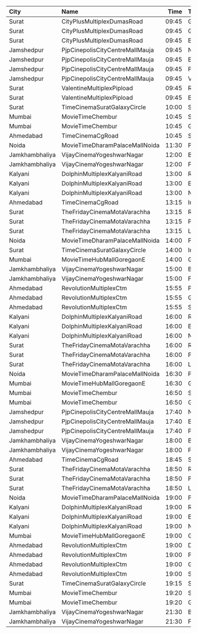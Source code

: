 | City           | Name                            |  Time | Type          |  Price | Capacity | Booked |
| :------------- | :------------------------------ | ----: | :------------ | -----: | -------: | -----: |
| Surat          | CityPlusMultiplexDumasRoad      | 09:45 | GoldStar      |    80₹ |       10 |      0 |
| Surat          | CityPlusMultiplexDumasRoad      | 09:45 | Gold          |   100₹ |       10 |      0 |
| Surat          | CityPlusMultiplexDumasRoad      | 09:45 | Executive     |   300₹ |       10 |      0 |
| Jamshedpur     | PjpCinepolisCityCentreMallMauja | 09:45 | Normal        |   150₹ |       12 |      0 |
| Jamshedpur     | PjpCinepolisCityCentreMallMauja | 09:45 | Executive     |   150₹ |       28 |      0 |
| Jamshedpur     | PjpCinepolisCityCentreMallMauja | 09:45 | Premium       |   150₹ |       32 |      2 |
| Jamshedpur     | PjpCinepolisCityCentreMallMauja | 09:45 | Vip           |   400₹ |        6 |      0 |
| Surat          | ValentineMultiplexPipload       | 09:45 | Royal         |    90₹ |      105 |      0 |
| Surat          | ValentineMultiplexPipload       | 09:45 | Executive     |   110₹ |      130 |     18 |
| Surat          | TimeCinemaSuratGalaxyCircle     | 10:00 | Standard130   |   130₹ |       96 |      0 |
| Mumbai         | MovieTimeChembur                | 10:45 | Silver        |   120₹ |       79 |     16 |
| Mumbai         | MovieTimeChembur                | 10:45 | Gold          |   120₹ |        8 |      2 |
| Ahmedabad      | TimeCinemaCgRoad                | 10:45 | Standard180   |   180₹ |      108 |      8 |
| Noida          | MovieTimeDharamPalaceMallNoida  | 11:30 | Premium       |    99₹ |      175 |     99 |
| Jamkhambhaliya | VijayCinemaYogeshwarNagar       | 12:00 | Balcony       |    80₹ |      100 |     51 |
| Jamkhambhaliya | VijayCinemaYogeshwarNagar       | 12:00 | First         |    70₹ |      227 |    114 |
| Kalyani        | DolphinMultiplexKalyaniRoad     | 13:00 | RoyalRclnr    |   120₹ |        9 |      9 |
| Kalyani        | DolphinMultiplexKalyaniRoad     | 13:00 | Economy       |   100₹ |       60 |     60 |
| Kalyani        | DolphinMultiplexKalyaniRoad     | 13:00 | Normal        |   100₹ |       12 |      6 |
| Ahmedabad      | TimeCinemaCgRoad                | 13:15 | Infinity1000  | 1,000₹ |       12 |      0 |
| Surat          | TheFridayCinemaMotaVarachha     | 13:15 | Recliner      |   200₹ |       81 |      2 |
| Surat          | TheFridayCinemaMotaVarachha     | 13:15 | PushBackSeat  |   150₹ |       81 |      2 |
| Surat          | TheFridayCinemaMotaVarachha     | 13:15 | Lounger       |   150₹ |       81 |      2 |
| Noida          | MovieTimeDharamPalaceMallNoida  | 14:00 | Premium       |    99₹ |      175 |     92 |
| Surat          | TimeCinemaSuratGalaxyCircle     | 14:00 | Infinity300   |   300₹ |       22 |      0 |
| Mumbai         | MovieTimeHubMallGoregaonE       | 14:00 | Gold          |   120₹ |       98 |     20 |
| Jamkhambhaliya | VijayCinemaYogeshwarNagar       | 15:00 | Balcony       |    80₹ |      100 |     51 |
| Jamkhambhaliya | VijayCinemaYogeshwarNagar       | 15:00 | First         |    70₹ |      227 |    114 |
| Ahmedabad      | RevolutionMultiplexCtm          | 15:55 | PlatinumClass |   180₹ |      100 |      0 |
| Ahmedabad      | RevolutionMultiplexCtm          | 15:55 | GoldenClass   |   160₹ |      100 |      0 |
| Ahmedabad      | RevolutionMultiplexCtm          | 15:55 | SilverClass   |   140₹ |      100 |      0 |
| Kalyani        | DolphinMultiplexKalyaniRoad     | 16:00 | RoyalRclnr    |   120₹ |        9 |      9 |
| Kalyani        | DolphinMultiplexKalyaniRoad     | 16:00 | Economy       |   100₹ |       60 |     60 |
| Kalyani        | DolphinMultiplexKalyaniRoad     | 16:00 | Normal        |   100₹ |       12 |      6 |
| Surat          | TheFridayCinemaMotaVarachha     | 16:00 | Recliner      |   200₹ |       81 |      0 |
| Surat          | TheFridayCinemaMotaVarachha     | 16:00 | PushBackSeat  |   150₹ |       81 |      0 |
| Surat          | TheFridayCinemaMotaVarachha     | 16:00 | Lounger       |   150₹ |       81 |      0 |
| Noida          | MovieTimeDharamPalaceMallNoida  | 16:30 | Premium       |    99₹ |      175 |    100 |
| Mumbai         | MovieTimeHubMallGoregaonE       | 16:30 | Gold          |   130₹ |       98 |     14 |
| Mumbai         | MovieTimeChembur                | 16:50 | Silver        |   150₹ |       79 |     16 |
| Mumbai         | MovieTimeChembur                | 16:50 | Gold          |   150₹ |        8 |      2 |
| Jamshedpur     | PjpCinepolisCityCentreMallMauja | 17:40 | Normal        |   180₹ |       13 |      2 |
| Jamshedpur     | PjpCinepolisCityCentreMallMauja | 17:40 | Executive     |   200₹ |       13 |      0 |
| Jamshedpur     | PjpCinepolisCityCentreMallMauja | 17:40 | Premium       |   220₹ |       34 |      3 |
| Jamkhambhaliya | VijayCinemaYogeshwarNagar       | 18:00 | Balcony       |    80₹ |      100 |     51 |
| Jamkhambhaliya | VijayCinemaYogeshwarNagar       | 18:00 | First         |    70₹ |      227 |    114 |
| Ahmedabad      | TimeCinemaCgRoad                | 18:45 | Standard260   |   260₹ |      108 |      8 |
| Surat          | TheFridayCinemaMotaVarachha     | 18:50 | Recliner      |   250₹ |       81 |      0 |
| Surat          | TheFridayCinemaMotaVarachha     | 18:50 | PushBackSeat  |   200₹ |       81 |      0 |
| Surat          | TheFridayCinemaMotaVarachha     | 18:50 | Lounger       |   200₹ |       81 |      0 |
| Noida          | MovieTimeDharamPalaceMallNoida  | 19:00 | Premium       |    99₹ |      175 |     94 |
| Kalyani        | DolphinMultiplexKalyaniRoad     | 19:00 | RoyalRclnr    |   120₹ |        9 |      9 |
| Kalyani        | DolphinMultiplexKalyaniRoad     | 19:00 | Economy       |   100₹ |       60 |     60 |
| Kalyani        | DolphinMultiplexKalyaniRoad     | 19:00 | Normal        |   100₹ |       12 |      6 |
| Mumbai         | MovieTimeHubMallGoregaonE       | 19:00 | Gold          |   120₹ |       98 |     10 |
| Ahmedabad      | RevolutionMultiplexCtm          | 19:00 | Diamond       |   250₹ |      100 |      0 |
| Ahmedabad      | RevolutionMultiplexCtm          | 19:00 | PlatinumClass |   180₹ |      100 |      0 |
| Ahmedabad      | RevolutionMultiplexCtm          | 19:00 | GoldenClass   |   160₹ |      100 |      0 |
| Ahmedabad      | RevolutionMultiplexCtm          | 19:00 | SilverClass   |   140₹ |      100 |      0 |
| Surat          | TimeCinemaSuratGalaxyCircle     | 19:15 | Standard220   |   220₹ |       96 |      0 |
| Mumbai         | MovieTimeChembur                | 19:20 | Silver        |   150₹ |       79 |     18 |
| Mumbai         | MovieTimeChembur                | 19:20 | Gold          |   150₹ |        8 |      6 |
| Jamkhambhaliya | VijayCinemaYogeshwarNagar       | 21:30 | Balcony       |    80₹ |      100 |     51 |
| Jamkhambhaliya | VijayCinemaYogeshwarNagar       | 21:30 | First         |    70₹ |      227 |    114 |